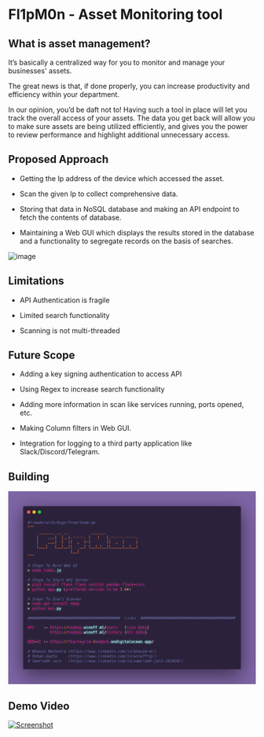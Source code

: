 # Fl1pM0n - Asset Monitoring tool

## **What is asset management?**

It’s basically a centralized way for you to monitor and manage your businesses' assets.

The great news is that, if done properly, you can increase productivity and efficiency within your department.

In our opinion, you’d be daft not to! Having such a tool in place will let you track the overall access of your assets. The data you get back will allow you to make sure assets are being utilized efficiently, and gives you the power to review performance and highlight additional unnecessary access.


## Proposed Approach

- Getting the Ip address of the device which accessed the asset.

- Scan the given Ip to collect comprehensive data.

- Storing that data in NoSQL database and making an API endpoint to fetch the contents of database.

- Maintaining a Web GUI which displays the results stored in the database and a functionality to segregate records on the basis of searches.


![image](https://user-images.githubusercontent.com/49281065/126897826-f70fc729-2538-482a-ba40-b9ef82b27f97.png)


## Limitations

- API Authentication is fragile

- Limited search functionality

- Scanning is not multi-threaded 

## Future Scope

- Adding a key signing authentication to access API

- Using Regex to increase search functionality

- Adding more information in scan like services running, ports opened, etc.

- Making Column filters in Web GUI.

- Integration for logging to a third party application like Slack/Discord/Telegram.




## Building
![Build](/BUILDME.png)

## Demo Video
[![Screenshot](https://img.youtube.com/vi/A3u3_C1lL-s/maxresdefault.jpg)](https://www.youtube.com/watch?v=A3u3_C1lL-s)
